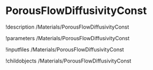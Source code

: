 <!-- MOOSE Documentation Stub: Remove this when content is added. -->

# PorousFlowDiffusivityConst
!description /Materials/PorousFlowDiffusivityConst

!parameters /Materials/PorousFlowDiffusivityConst

!inputfiles /Materials/PorousFlowDiffusivityConst

!childobjects /Materials/PorousFlowDiffusivityConst
